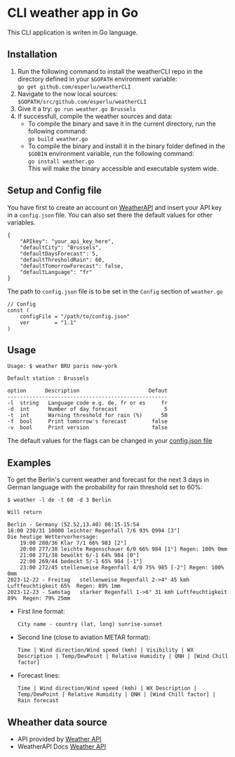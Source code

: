 # CLI weather app in Go

This CLI application is writen in Go language.

## Installation

1. Run the following command to install the weatherCLI repo in the directory defined in your `$GOPATH` environment variable:  
`go get github.com/esperlu/weatherCLI` 
2. Navigate to the now local sources: `$GOPATH/src/github.com/esperlu/weatherCLI`
3. Give it a try:
`go run weather.go Brussels`
4. If successfull, compile the weather sources and data:
    * To compile the binary and save it in the current directory, run the following command:  
    `go build weather.go`
    * To compile the binary and install it in the binary folder defined in the `$GOBIN` environment variable, run the following command:  
    `go install weather.go`  
    This will make the binary accessible and executable system wide.

## Setup and Config file ##

You have first to create an account on [WeatherAPI](https://www.weatherapi.com/) and insert your API key in a `config.json` file. You can also set there the default values for other variables.

    {
        "APIkey": "your_api_key_here",
        "defaultCity": "Brussels",
        "defaultDaysForecast": 5,
        "defaultThresholdRain": 60,
        "defaultTomorrowForecast": false,
        "defaultLanguage": "fr"
    }

The path to `config.json` file is to be set in the `Config` section of `weather.go`

    // Config
    const (
        configFile = "/path/to/config.json"
        ver        = "1.1"
    )


## Usage

    Usage: $ weather BRU paris new-york

    Default station : Brussels

    option      Description                      Defaut
    ---------------------------------------------------
    -l  string   Language code e.g. de, fr or es     fr     
    -d  int      Number of day forecast               5
    -t  int      Warning threshold for rain (%)      50
    -f  bool     Print tomorrow's forecast        false
    -v  bool     Print version                    false

The default values for the flags can be changed in your [config.json file](#Setup-and-config-file)


## Examples

To get the Berlin's current weather and forecast for the next 3 days in German language with the probability for rain threshold set to 60%:

    $ weather -l de -t 60 -d 3 Berlin

    Will return

    Berlin - Germany (52.52,13.40) 08:15-15:54 
    18:00 230/31 10000 leichter Regenfall 7/6 93% Q994 [3°]
    Die heutige Wettervorhersage:
        19:00 280/36 Klar 7/1 66% 983 [2°]
        20:00 277/38 leichte Regenschauer 6/0 66% 984 [1°] Regen: 100% 0mm
        21:00 271/38 bewölkt 6/-1 64% 984 [0°]
        22:00 269/44 bedeckt 5/-1 65% 984 [-1°]
        23:00 272/45 stellenweise Regenfall 4/0 75% 985 [-2°] Regen: 100% 0mm
    2023-12-22 - Freitag   stellenweise Regenfall 2->4° 45 kmh Luftfeuchtigkeit 65%  Regen: 89% 1mm 
    2023-12-23 - Samstag   starker Regenfall 1->6° 31 kmh Luftfeuchtigkeit 89%  Regen: 79% 25mm 


- First line format:

    `City name - country (lat, long) sunrise-sunset`
- Second line (close to aviation METAR format):

    `Time | Wind direction/Wind speed (kmh) | Visibility | WX Description | Temp/DewPoint | Relative Humidity | QNH | [Wind Chill factor]`

- Forecast lines:

    `Time | Wind direction/Wind speed (kmh) | WX Description | Temp/DewPoint | Relative Humidity | QNH | [Wind Chill factor] | Rain forecast`


## Wheather data source

- API provided by [Weather API](https://weatherapi.com)
- WeatherAPI Docs [Weather API](https://www.weatherapi.com/docs/)
